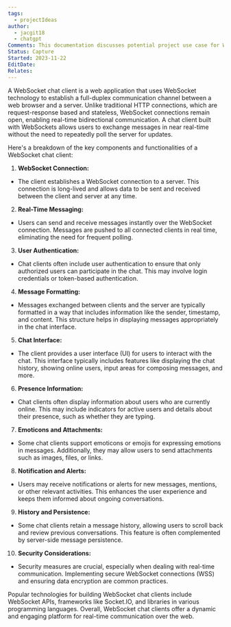 ```yaml
---
tags:
  - projectIdeas
author:
  - jacgit18
  - chatgpt
Comments: This documentation discusses potential project use case for WebSockets.
Status: Capture
Started: 2023-11-22
EditDate: 
Relates:
---
```

A WebSocket chat client is a web application that uses WebSocket technology to establish a full-duplex communication channel between a web browser and a server. Unlike traditional HTTP connections, which are request-response based and stateless, WebSocket connections remain open, enabling real-time bidirectional communication. A chat client built with WebSockets allows users to exchange messages in near real-time without the need to repeatedly poll the server for updates.  
  
Here's a breakdown of the key components and functionalities of a WebSocket chat client:  
  
1. **WebSocket Connection:**  
- The client establishes a WebSocket connection to a server. This connection is long-lived and allows data to be sent and received between the client and server at any time.  
  
2. **Real-Time Messaging:**  
- Users can send and receive messages instantly over the WebSocket connection. Messages are pushed to all connected clients in real time, eliminating the need for frequent polling.  
  
3. **User Authentication:**  
- Chat clients often include user authentication to ensure that only authorized users can participate in the chat. This may involve login credentials or token-based authentication.  
  
4. **Message Formatting:**  
- Messages exchanged between clients and the server are typically formatted in a way that includes information like the sender, timestamp, and content. This structure helps in displaying messages appropriately in the chat interface.  
  
5. **Chat Interface:**  
- The client provides a user interface (UI) for users to interact with the chat. This interface typically includes features like displaying the chat history, showing online users, input areas for composing messages, and more.  
  
6. **Presence Information:**  
- Chat clients often display information about users who are currently online. This may include indicators for active users and details about their presence, such as whether they are typing.  
  
7. **Emoticons and Attachments:**  
- Some chat clients support emoticons or emojis for expressing emotions in messages. Additionally, they may allow users to send attachments such as images, files, or links.  
  
8. **Notification and Alerts:**  
- Users may receive notifications or alerts for new messages, mentions, or other relevant activities. This enhances the user experience and keeps them informed about ongoing conversations.  
  
9. **History and Persistence:**  
- Some chat clients retain a message history, allowing users to scroll back and review previous conversations. This feature is often complemented by server-side message persistence.  
  
10. **Security Considerations:**  
- Security measures are crucial, especially when dealing with real-time communication. Implementing secure WebSocket connections (WSS) and ensuring data encryption are common practices.  
  
Popular technologies for building WebSocket chat clients include WebSocket APIs, frameworks like Socket.IO, and libraries in various programming languages. Overall, WebSocket chat clients offer a dynamic and engaging platform for real-time communication over the web.


